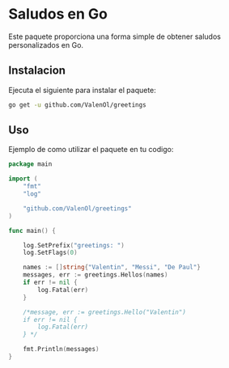# Saludos en Go
Este paquete proporciona una forma simple de obtener saludos personalizados en Go.

## Instalacion
Ejecuta el siguiente para instalar el paquete:
```bash
go get -u github.com/ValenOl/greetings
```

## Uso
Ejemplo de como utilizar el paquete en tu codigo:

```go
package main

import (
	"fmt"
	"log"

	"github.com/ValenOl/greetings"
)

func main() {

	log.SetPrefix("greetings: ")
	log.SetFlags(0)

	names := []string{"Valentin", "Messi", "De Paul"}
	messages, err := greetings.Hellos(names)
	if err != nil {
		log.Fatal(err)
	}

	/*message, err := greetings.Hello("Valentin")
	if err != nil {
		log.Fatal(err)
	} */

	fmt.Println(messages)
}

```


